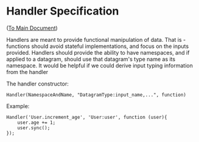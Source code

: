 # Handler Specification 

([To Main Document](./README.md))

Handlers are meant to provide functional manipulation of data. That is - functions should avoid stateful implementations, and focus on the inputs provided. Handlers should provide the ability to have namespaces, and if applied to a datagram, should use that datagram's type name as its namespace. It would be helpful if we could derive input typing information from the handler

The handler constructor:

`Handler(NamespaceAndName, "DatagramType:input_name,...", function)`

Example:

    Handler('User.increment_age', 'User:user', function (user){
        user.age += 1;
        user.sync();
    });